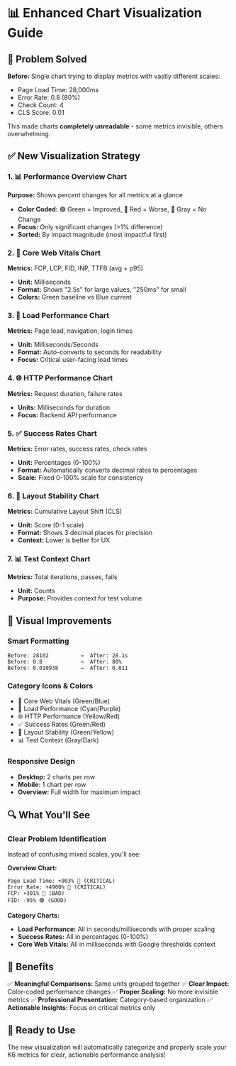 # 📊 Enhanced Chart Visualization Guide

## 🎯 **Problem Solved**
**Before:** Single chart trying to display metrics with vastly different scales:
- Page Load Time: 28,000ms
- Error Rate: 0.8 (80%)
- Check Count: 4
- CLS Score: 0.01

This made charts **completely unreadable** - some metrics invisible, others overwhelming.

## ✅ **New Visualization Strategy**

### **1. 📊 Performance Overview Chart**
**Purpose:** Shows percent changes for all metrics at a glance
- **Color Coded:** 🟢 Green = Improved, 🔴 Red = Worse, 🔘 Gray = No Change
- **Focus:** Only significant changes (>1% difference)
- **Sorted:** By impact magnitude (most impactful first)

### **2. 🎯 Core Web Vitals Chart**
**Metrics:** FCP, LCP, FID, INP, TTFB (avg + p95)
- **Unit:** Milliseconds
- **Format:** Shows "2.5s" for large values, "250ms" for small
- **Colors:** Green baseline vs Blue current

### **3. 🚀 Load Performance Chart**
**Metrics:** Page load, navigation, login times
- **Unit:** Milliseconds/Seconds
- **Format:** Auto-converts to seconds for readability
- **Focus:** Critical user-facing load times

### **4. 🌐 HTTP Performance Chart**
**Metrics:** Request duration, failure rates
- **Units:** Milliseconds for duration
- **Focus:** Backend API performance

### **5. ✅ Success Rates Chart**
**Metrics:** Error rates, success rates, check rates
- **Unit:** Percentages (0-100%)
- **Format:** Automatically converts decimal rates to percentages
- **Scale:** Fixed 0-100% scale for consistency

### **6. 📐 Layout Stability Chart**
**Metrics:** Cumulative Layout Shift (CLS)
- **Unit:** Score (0-1 scale)
- **Format:** Shows 3 decimal places for precision
- **Context:** Lower is better for UX

### **7. 📊 Test Context Chart**
**Metrics:** Total iterations, passes, fails
- **Unit:** Counts
- **Purpose:** Provides context for test volume

## 🎨 **Visual Improvements**

### **Smart Formatting**
```
Before: 28102          →  After: 28.1s
Before: 0.8            →  After: 80%  
Before: 0.010938       →  After: 0.011
```

### **Category Icons & Colors**
- 🎯 Core Web Vitals (Green/Blue)
- 🚀 Load Performance (Cyan/Purple) 
- 🌐 HTTP Performance (Yellow/Red)
- ✅ Success Rates (Green/Red)
- 📐 Layout Stability (Green/Yellow)
- 📊 Test Context (Gray/Dark)

### **Responsive Design**
- **Desktop:** 2 charts per row
- **Mobile:** 1 chart per row
- **Overview:** Full width for maximum impact

## 🔍 **What You'll See**

### **Clear Problem Identification**
Instead of confusing mixed scales, you'll see:

**Overview Chart:**
```
Page Load Time: +903% 🔴 (CRITICAL)
Error Rate: +4900% 🔴 (CRITICAL)
FCP: +301% 🔴 (BAD)
FID: -95% 🟢 (GOOD)
```

**Category Charts:**
- **Load Performance:** All in seconds/milliseconds with proper scaling
- **Success Rates:** All in percentages (0-100%) 
- **Core Web Vitals:** All in milliseconds with Google thresholds context

## 🎯 **Benefits**

✅ **Meaningful Comparisons:** Same units grouped together
✅ **Clear Impact:** Color-coded performance changes
✅ **Proper Scaling:** No more invisible metrics
✅ **Professional Presentation:** Category-based organization
✅ **Actionable Insights:** Focus on critical metrics only

## 🚀 **Ready to Use**
The new visualization will automatically categorize and properly scale your K6 metrics for clear, actionable performance analysis!
